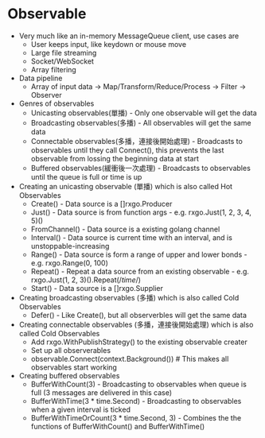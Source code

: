 Observable
=====
* Very much like an in-memory MessageQueue client, use cases are
  * User keeps input, like keydown or mouse move
  * Large file streaming
  * Socket/WebSocket
  * Array filtering
* Data pipeline
  * Array of input data -> Map/Transform/Reduce/Process -> Filter -> Observer
* Genres of observables
  * Unicasting observables(單播) - Only one observable will get the data
  * Broadcasting observables(多播) - All observables will get the same data
  * Connectable observables(多播，連接後開始處理) - Broadcasts to observables until they call Connect(), this prevents the last observable from lossing the beginning data at start
  * Buffered observables(緩衝後一次處理) - Broadcasts to observables until the queue is full or time is up
* Creating an unicasting observable (單播) which is also called Hot Observables
  * Create() - Data source is a []rxgo.Producer
  * Just() - Data source is from function args - e.g. rxgo.Just(1, 2, 3, 4, 5)()
  * FromChannel() - Data source is a existing golang channel
  * Interval() - Data source is current time with an interval, and is unstoppable-increasing
  * Range() - Data source is form a range of upper and lower bonds - e.g. rxgo.Range(0, 100)
  * Repeat() - Repeat a data source from an existing observable - e.g. rxgo.Just(1, 2, 3)().Repeat(/*time*/)
  * Start() - Data source is a []rxgo.Supplier
* Creating broadcasting observables (多播) which is also called Cold Observables
  * Defer() - Like Create(), but all observerbles will get the same data
* Creating connectable observables (多播，連接後開始處理) which is also called Cold Observables
  * Add rxgo.WithPublishStrategy() to the existing observable creater
  * Set up all observerables
  * observable.Connect(context.Background()) # This makes all observables start working
* Creating buffered observables
  * BufferWithCount(3) - Broadcasting to observables when queue is full (3 messages are delivered in this case)
  * BufferWithTime(3 * time.Second) - Broadcasting to observables when a given interval is ticked
  * BufferWithTimeOrCount(3 * time.Second, 3) - Combines the the functions of BufferWithCount() and BufferWithTime()
